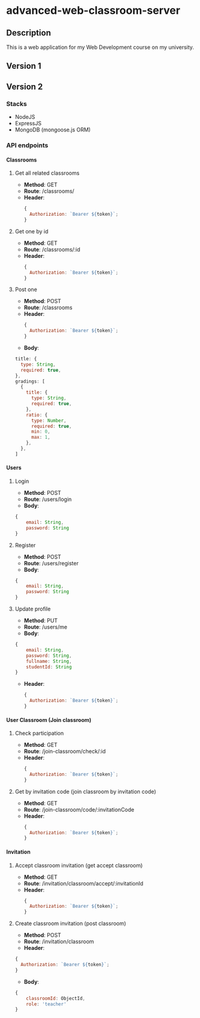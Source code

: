 # advanced-web-classroom-server

## Description

This is a web application for my Web Development course on my university.

## Version 1

## Version 2

### Stacks

- NodeJS
- ExpressJS
- MongoDB (mongoose.js ORM)

### API endpoints

#### Classrooms

1.  Get all related classrooms
    - **Method**: GET
    - **Route**: /classrooms/
    - **Header**:
      ```javascript
      {
        Authorization: `Bearer ${token}`;
      }
      ```
2.  Get one by id
    - **Method**: GET
    - **Route**: /classrooms/:id
    - **Header**:
      ```javascript
      {
        Authorization: `Bearer ${token}`;
      }
      ```
3.  Post one

    - **Method**: POST
    - **Route**: /classrooms
    - **Header**:
      ```javascript
      {
        Authorization: `Bearer ${token}`;
      }
      ```
    - **Body**:

    ```javascript
    title: {
      type: String,
      required: true,
    },
    gradings: [
      {
        title: {
          type: String,
          required: true,
        },
        ratio: {
          type: Number,
          required: true,
          min: 0,
          max: 1,
        },
      },
    ]
    ```

#### Users

1. Login

   - **Method**: POST
   - **Route**: /users/login
   - **Body**:

   ```javascript
   {
       email: String,
       password: String
   }
   ```

2. Register

   - **Method**: POST
   - **Route**: /users/register
   - **Body**:

   ```javascript
   {
       email: String,
       password: String
   }
   ```

3. Update profile

   - **Method**: PUT
   - **Route**: /users/me
   - **Body**:

   ```javascript
   {
       email: String,
       password: String,
       fullname: String,
       studentId: String
   }
   ```

   - **Header**:
     ```javascript
     {
       Authorization: `Bearer ${token}`;
     }
     ```

#### User Classroom (Join classroom)

1. Check participation

   - **Method**: GET
   - **Route**: /join-classroom/check/:id
   - **Header**:
     ```javascript
     {
       Authorization: `Bearer ${token}`;
     }
     ```

2. Get by invitation code (join classroom by invitation code)
   - **Method**: GET
   - **Route**: /join-classroom/code/:invitationCode
   - **Header**:
     ```javascript
     {
       Authorization: `Bearer ${token}`;
     }
     ```

#### Invitation

1. Accept classroom invitation (get accept classroom)
   - **Method**: GET
   - **Route**: /invitation/classroom/accept/:invitationId
   - **Header**:
     ```javascript
     {
       Authorization: `Bearer ${token}`;
     }
     ```
2. Create classroom invitation (post classroom)

   - **Method**: POST
   - **Route**: /invitation/classroom
   - **Header**:

   ```javascript
   {
     Authorization: `Bearer ${token}`;
   }
   ```

   - **Body**:

   ```javascript
   {
       classroomId: ObjectId,
       role: 'teacher'
   }
   ```
